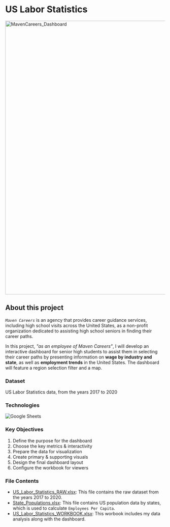 # US Labor Statistics

<img width="860" alt="MavenCareers_Dashboard" src="https://github.com/chanronnie/US_Labor_Statistics_ExcelDashboard/assets/121308347/0892e6a4-097a-428f-8f78-cb5b7d2562a1">

## About this project

*`Maven Careers`* is an agency that provides career guidance services, including high school visits across the United States, as a non-profit organization dedicated to assisting high school seniors in finding their career paths.

In this project, *"as an employee of Maven Careers"*, I will develop an interactive dashboard for senior high students to assist them in selecting their career paths by presenting information on **wage by industry and state**, as well as **employment trends** in the United States. The dashboard will feature a region selection filter and a map.


### Dataset
US Labor Statistics data, from the years 2017 to 2020


### Technologies
![Google Sheets](https://img.shields.io/badge/Google_Sheets-217346?style=for-the-badge&logo=google-sheets&logoColor=white)


### Key Objectives
1. Define the purpose for the dashboard
2. Choose the key metrics & interactivity
3. Prepare the data for visualization
4. Create primary & supporting visuals
5. Design the final dashboard layout
6. Configure the workbook for viewers


### File Contents
- [US_Labor_Statistics_RAW.xlsx](US_Labor_Statistics_RAW.xlsx): This file contains the raw dataset from the years 2017 to 2020.
- [State_Populations.xlsx](State_Populations.xlsx): This file contains US population data by states, which is used to calculate `Employees Per Capita`.
- [US_Labor_Statistics_WORKBOOK.xlsx](US_Labor_Statistics_WORKBOOK.xlsx): This worbook includes my data analysis along with the dashboard.
